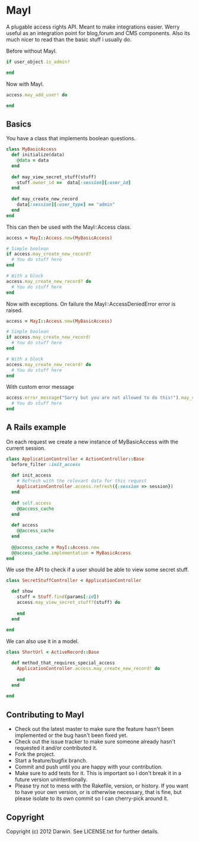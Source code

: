 # MayI

A plugable access rights API. Meant to make integrations easier. Werry useful as an integration point for blog,forum and CMS components. Also its much nicer to read than the basic stuff i usually do.

Before without MayI.

```ruby
if user_object.is_admin?

end
```

Now with MayI.

```ruby
access.may_add_user! do

end
```




## Basics

You have a class that implements boolean questions.

```ruby
class MyBasicAccess
  def initialize(data)
    @data = data
  end
  
  def may_view_secret_stuff(stuff)
    stuff.owner_id ==  data[:session][:user_id]
  end
  
  def may_create_new_record
    data[:session][:user_type] == "admin"
  end
end
```

This can then be used with the MayI::Access class.


```ruby
access = MayI::Access.new(MyBasicAccess)

# Simple boolean
if access.may_create_new_record?
  # You do stuff here
end

# With a block
access.may_create_new_record? do
  # You do stuff here
end
```

Now with exceptions. On failure the MayI::AccessDeniedError error is raised.

```ruby
access = MayI::Access.new(MyBasicAccess)

# Simple boolean
if access.may_create_new_record!
  # You do stuff here
end

# With a block
access.may_create_new_record! do
  # You do stuff here
end
```

With custom error message

```ruby
access.error_message("Sorry but you are not allowed to do this!").may_create_new_record! do
  # You do stuff here
end
```





## A Rails example

On each request we create a new instance of MyBasicAccess with the current session.

```ruby
class ApplicationController < ActionController::Base
  before_filter :init_access
  
  def init_access 
    # Refresh with the relevant data for this request
    ApplicationController.access.refresh({:session => session})
  end
  
  def self.access
    @@access_cache
  end
  
  def access
    @@access_cache
  end
  
  @@access_cache = MayI::Access.new
  @@access_cache.implementation = MyBasicAccess
end
```

We use the API to check if a user should be able to view some secret stuff.

```ruby
class SecretStuffController < ApplicationController

  def show
    stuff = Stuff.find(params[:id])
    access.may_view_secret_stuff?(stuff) do
    
    end
  end
  
end
```

We can also use it in a model.

```ruby
class ShortUrl < ActiveRecord::Base

  def method_that_requires_special_access
    ApplicationController.access.may_create_new_record! do
    
    end
  end
  
end
```


## Contributing to MayI
 
* Check out the latest master to make sure the feature hasn't been implemented or the bug hasn't been fixed yet.
* Check out the issue tracker to make sure someone already hasn't requested it and/or contributed it.
* Fork the project.
* Start a feature/bugfix branch.
* Commit and push until you are happy with your contribution.
* Make sure to add tests for it. This is important so I don't break it in a future version unintentionally.
* Please try not to mess with the Rakefile, version, or history. If you want to have your own version, or is otherwise necessary, that is fine, but please isolate to its own commit so I can cherry-pick around it.

## Copyright

Copyright (c) 2012 Darwin. See LICENSE.txt for
further details.

